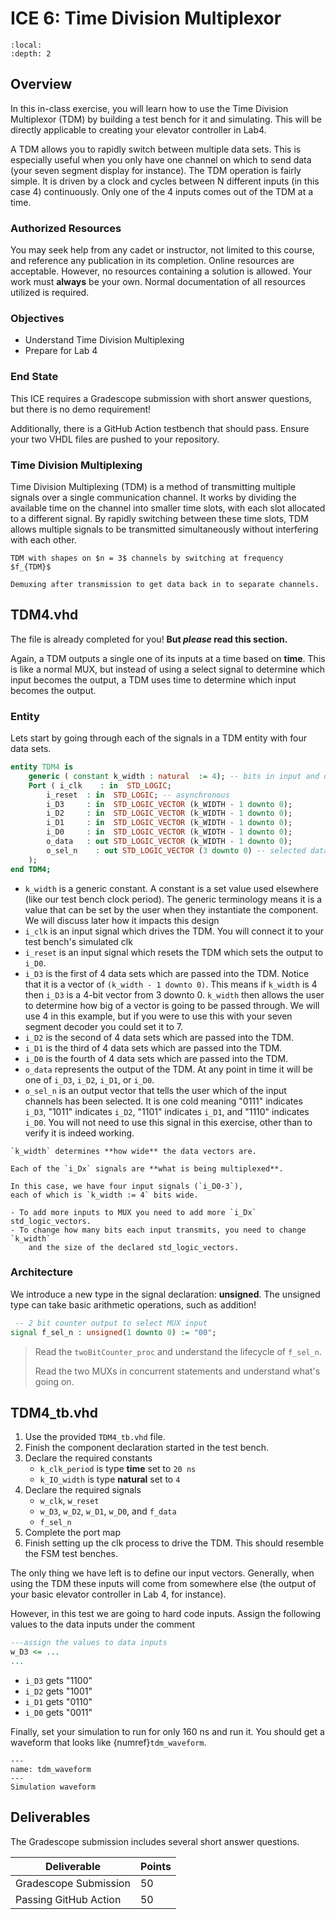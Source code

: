 # ICE 6: Time Division Multiplexor

```{contents}
:local:
:depth: 2
```

## Overview

In this in-class exercise, you will learn how to use the Time Division
Multiplexor (TDM) by building a test bench for it and simulating. This
will be directly applicable to creating your elevator controller in
Lab4.

A TDM allows you to rapidly switch between multiple data sets. This is
especially useful when you only have one channel on which to send data
(your seven segment display for instance). The TDM operation is fairly
simple. It is driven by a clock and cycles between N different inputs
(in this case 4) continuously. Only one of the 4 inputs comes out of the
TDM at a time.

### Authorized Resources

You may seek help from any cadet or instructor, not limited to this
course, and reference any publication in its completion. Online
resources are acceptable. However, no resources containing a solution is
allowed. Your work must **always** be your own. Normal documentation of
all resources utilized is required.

### Objectives

- Understand Time Division Multiplexing
- Prepare for Lab 4

### End State

This ICE requires a Gradescope submission with short answer questions,
but there is no demo requirement!

Additionally, there is a GitHub Action testbench that should pass.
Ensure your two VHDL files are pushed to your repository.

### Time Division Multiplexing

Time Division Multiplexing (TDM) is a method of transmitting multiple signals over a single communication channel. It works by dividing the available time on the channel into smaller time slots, with each slot allocated to a different signal. By rapidly switching between these time slots, TDM allows multiple signals to be transmitted simultaneously without interfering with each other.

```{figure} img/ice6_tdm1.png
TDM with shapes on $n = 3$ channels by switching at frequency $f_{TDM}$
```

```{figure} img/ice6_tdm2.png
Demuxing after transmission to get data back in to separate channels.
```

## TDM4.vhd

The file is already completed for you! **But *please* read this section.**

Again, a TDM outputs a single one of its inputs at a time based on **time**.
This is like a normal MUX, but instead of using a select signal to determine which
input becomes the output, a TDM uses time to determine which input becomes the output.

### Entity

Lets start by going through each of the signals in a TDM entity with four data sets.

```vhdl
entity TDM4 is
    generic ( constant k_width : natural  := 4); -- bits in input and output
    Port ( i_clk    : in  STD_LOGIC;
        i_reset  : in  STD_LOGIC; -- asynchronous
        i_D3     : in  STD_LOGIC_VECTOR (k_WIDTH - 1 downto 0);
        i_D2     : in  STD_LOGIC_VECTOR (k_WIDTH - 1 downto 0);
        i_D1     : in  STD_LOGIC_VECTOR (k_WIDTH - 1 downto 0);
        i_D0     : in  STD_LOGIC_VECTOR (k_WIDTH - 1 downto 0);
        o_data   : out STD_LOGIC_VECTOR (k_WIDTH - 1 downto 0);
        o_sel_n    : out STD_LOGIC_VECTOR (3 downto 0) -- selected data line (one-cold)
    );
end TDM4;
```

- `k_width` is a generic constant. A constant is a set value used
    elsewhere (like our test bench clock period). The generic
    terminology means it is a value that can be set by the user when
    they instantiate the component. We will discuss later how it impacts
    this design
- `i_clk` is an input signal which drives the TDM. You will connect
    it to your test bench's simulated clk
- `i_reset` is an input signal which resets the TDM which sets the output to `i_D0`.
- `i_D3` is the first of 4 data sets which are passed into the TDM.
    Notice that it is a vector of `(k_width - 1 downto 0)`. This means if
    `k_width` is 4 then `i_D3` is a 4-bit vector from 3 downto 0.
    `k_width` then allows the user to determine how big of a vector is going to be
    passed through. We will use 4 in this example, but if you were to
    use this with your seven segment decoder you could set it to 7.
- `i_D2` is the second of 4 data sets which are passed into the TDM.
- `i_D1` is the third of 4 data sets which are passed into the TDM.
- `i_D0` is the fourth of 4 data sets which are passed into the TDM.
- `o_data` represents the output of the TDM. At any point in time it
    will be one of `i_D3`, `i_D2`, `i_D1`, or `i_D0`.
- `o_sel_n` is an output vector that tells the user which of the input
    channels has been selected. It is one cold meaning "0111" indicates
    `i_D3`, "1011" indicates `i_D2`, "1101" indicates `i_D1`, and "1110"
    indicates `i_D0`. You will not need to use this signal in this
    exercise, other than to verify it is indeed working.

```{important}
`k_width` determines **how wide** the data vectors are.

Each of the `i_Dx` signals are **what is being multiplexed**.

In this case, we have four input signals (`i_D0-3`),
each of which is `k_width := 4` bits wide.

- To add more inputs to MUX you need to add more `i_Dx` std_logic_vectors.
- To change how many bits each input transmits, you need to change `k_width`
    and the size of the declared std_logic_vectors.
```

### Architecture

We introduce a new type in the signal declaration: **unsigned**.
The unsigned type can take basic arithmetic operations, such as addition!

```vhdl
 -- 2 bit counter output to select MUX input
signal f_sel_n : unsigned(1 downto 0) := "00";
```

> Read the `twoBitCounter_proc` and understand the lifecycle of `f_sel_n`.
>
> Read the two MUXs in concurrent statements and understand what's going on.

## TDM4_tb.vhd

1. Use the provided `TDM4_tb.vhd` file.
2. Finish the component declaration started in the test bench.
3. Declare the required constants
    - `k_clk_period` is type **time** set to `20 ns`
    - `k_IO_width` is type **natural** set to `4`
4. Declare the required signals
    - `w_clk`, `w_reset`
    - `w_D3`, `w_D2`, `w_D1`, `w_D0`, and `f_data`
    - `f_sel_n`
5. Complete the port map
6. Finish setting up the clk process to drive the TDM.
    This should resemble the FSM test benches.

The only thing we have left is to define our input vectors.
Generally, when using the TDM these inputs will come from somewhere
else (the output of your basic elevator controller in Lab 4, for instance).

However, in this test we are going to hard code inputs.
Assign the following values to the data inputs under the comment

```vhdl
---assign the values to data inputs
w_D3 <= ...
...
```

- `i_D3` gets "1100"
- `i_D2` gets "1001"
- `i_D1` gets "0110"
- `i_D0` gets "0011"

Finally, set your simulation to run for only 160 ns and run it.
You should get a waveform that looks like {numref}`tdm_waveform`.

```{figure} img/ice6_tdmwaveform.png
---
name: tdm_waveform
---
Simulation waveform
```

## Deliverables

The Gradescope submission includes several short answer questions.

| Deliverable           | Points |
|-----------------------|--------|
| Gradescope Submission | 50     |
| Passing GitHub Action | 50     |
